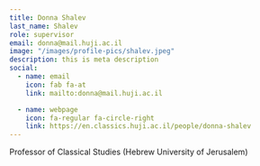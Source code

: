 ```yaml
---
title: Donna Shalev
last_name: Shalev
role: supervisor
email: donna@mail.huji.ac.il
image: "/images/profile-pics/shalev.jpeg"
description: this is meta description
social:
  - name: email
    icon: fab fa-at
    link: mailto:donna@mail.huji.ac.il

  - name: webpage
    icon: fa-regular fa-circle-right
    link: https://en.classics.huji.ac.il/people/donna-shalev
---
```


Professor of Classical Studies (Hebrew University of Jerusalem)